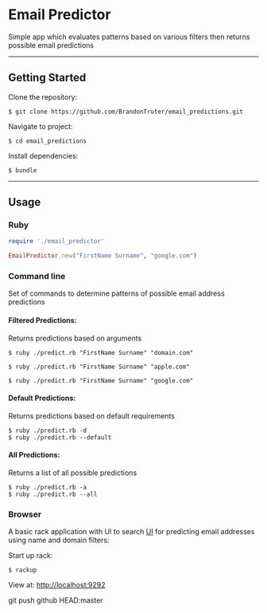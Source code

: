 # Email Predictor

Simple app which evaluates patterns based on various filters then returns possible email predictions

________________________________________________________________________________

## Getting Started

Clone the repository:
```shell
$ git clone https://github.com/BrandonTruter/email_predictions.git
```

Navigate to project:
```shell
$ cd email_predictions
```

Install dependencies:
```shell
$ bundle
```

  
********************************

## Usage


### Ruby

```ruby
require './email_predictor'

EmailPredictor.new("FirstName Surname", "google.com")
```

### Command line

Set of commands to determine patterns of possible email address predictions


#### Filtered Predictions:

Returns predictions based on arguments 

```shell
$ ruby ./predict.rb "FirstName Surname" "domain.com"

$ ruby ./predict.rb "FirstName Surname" "apple.com"

$ ruby ./predict.rb "FirstName Surname" "google.com"
```

#### Default Predictions:

Returns predictions based on default requirements

```shell
$ ruby ./predict.rb -d
$ ruby ./predict.rb --default
```

#### All Predictions:

Returns a list of all possible predictions

```shell
$ ruby ./predict.rb -a
$ ruby ./predict.rb --all
```


### Browser

A basic rack application with UI to search [UI](https://mysterious-hollows-18448.herokuapp.com) for predicting email addresses using name and domain filters:


Start up rack: 
```shell
$ rackup 
```

View at: [http://localhost:9292](http://localhost:9292)




 git push github HEAD:master
